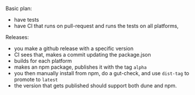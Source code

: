 
Basic plan:

- have tests
- have CI that runs on pull-request and runs the tests on all platforms,

Releases:
- you make a github release with a specific version
- CI sees that, makes a commit updating the package.json
- builds for each platform
- makes an npm package, publishes it with the tag `alpha`
- you then manually install from npm, do a gut-check, and use `dist-tag` to promote to `latest`
- the version that gets published should support both dune and npm.
